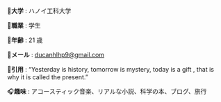 :office:**大学**    : ハノイ工科大学

:haircut:**職業**    : 学生

:baby:**年齢**    : 21 歳

:email:**メール**  : ducanhlhp9@gmail.com

:book:**引用**    : “Yesterday is history, tomorrow is mystery, today is a gift , that is why it is called the present.”

:headphones:**趣味**    : アコースティック音楽、リアルな小説、科学の本、ブログ、旅行












